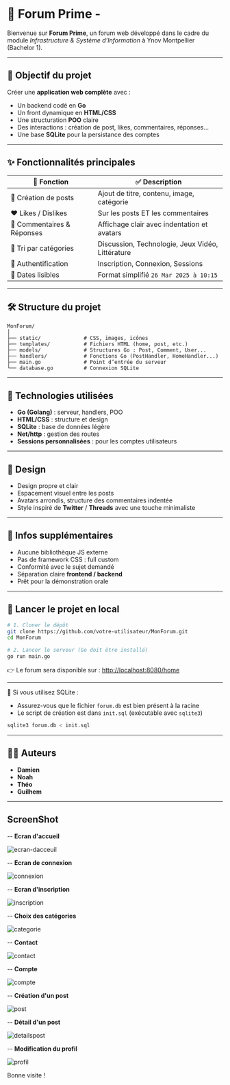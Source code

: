 # 🧵 Forum Prime -

Bienvenue sur **Forum Prime**, un forum web développé dans le cadre du module *Infrastructure & Système d’Information* à Ynov Montpellier (Bachelor 1).

---

## 🧠 Objectif du projet

Créer une **application web complète** avec :
- Un backend codé en **Go**
- Un front dynamique en **HTML/CSS**
- Une structuration **POO** claire
- Des interactions : création de post, likes, commentaires, réponses...
- Une base **SQLite** pour la persistance des comptes

---

## ✨ Fonctionnalités principales

| 🧩 Fonction | ✅ Description |
|------------|----------------|
| 📝 Création de posts | Ajout de titre, contenu, image, catégorie |
| ❤️ Likes / Dislikes | Sur les posts ET les commentaires |
| 💬 Commentaires & Réponses | Affichage clair avec indentation et avatars |
| 📁 Tri par catégories | Discussion, Technologie, Jeux Vidéo, Littérature |
| 👤 Authentification | Inscription, Connexion, Sessions |
| 📆 Dates lisibles | Format simplifié `26 Mar 2025 à 10:15` |

---

## 🛠️ Structure du projet

```
MonForum/
│
├── static/              # CSS, images, icônes
├── templates/           # Fichiers HTML (home, post, etc.)
├── models/              # Structures Go : Post, Comment, User...
├── handlers/            # Fonctions Go (PostHandler, HomeHandler...)
├── main.go              # Point d’entrée du serveur
└── database.go          # Connexion SQLite
```

---

## 🧱 Technologies utilisées

- **Go (Golang)** : serveur, handlers, POO
- **HTML/CSS** : structure et design
- **SQLite** : base de données légère
- **Net/http** : gestion des routes
- **Sessions personnalisées** : pour les comptes utilisateurs

---

## 🎨 Design

- Design propre et clair
- Espacement visuel entre les posts
- Avatars arrondis, structure des commentaires indentée
- Style inspiré de **Twitter** / **Threads** avec une touche minimaliste

---

## 📌 Infos supplémentaires

- Aucune bibliothèque JS externe
- Pas de framework CSS : full custom
- Conformité avec le sujet demandé
- Séparation claire **frontend / backend**
- Prêt pour la démonstration orale

---

## 🚀 Lancer le projet en local

```bash
# 1. Cloner le dépôt
git clone https://github.com/votre-utilisateur/MonForum.git
cd MonForum

# 2. Lancer le serveur (Go doit être installé)
go run main.go
```

👉 Le forum sera disponible sur : [http://localhost:8080/home](http://localhost:8080/home)

---

📂 Si vous utilisez SQLite :
- Assurez-vous que le fichier `forum.db` est bien présent à la racine
- Le script de création est dans `init.sql` (exécutable avec `sqlite3`)

```bash
sqlite3 forum.db < init.sql
```
---

## 👨‍💻 Auteurs

- **Damien**
- **Noah**
- **Théo**
- **Guilhem**

---

## ScreenShot

-- **Ecran d'accueil**


![ecran-dacceuil](https://github.com/user-attachments/assets/6213ab19-27f7-466a-aba5-fb25a2683c24)


-- **Ecran de connexion**


![connexion](https://github.com/user-attachments/assets/04c3174c-5635-4742-8dbc-c5626df48309)


-- **Ecran d'inscription**


![inscription](https://github.com/user-attachments/assets/5e93b71d-2f48-41ec-bf7f-d5ad91911132)


-- **Choix des catégories**


![categorie](https://github.com/user-attachments/assets/8c499d45-e510-41ff-8d3d-5da52c8ff083)


-- **Contact**


![contact](https://github.com/user-attachments/assets/9e2ec97f-9074-4f53-bf9e-6ff5c539f88b)


-- **Compte**


![compte](https://github.com/user-attachments/assets/44ce38f1-7a4d-4934-a996-265adfffc951)


-- **Création d'un post**


![post](https://github.com/user-attachments/assets/429ee428-2fa1-43dd-8f9c-640556503c9c)


-- **Détail d'un post**


![detailspost](https://github.com/user-attachments/assets/0b124352-bf46-4e29-b812-4988b06844ce)


-- **Modification du profil**


![profil](https://github.com/user-attachments/assets/022a298d-cdbf-4163-b459-35f8bc85c12e)



Bonne visite !

